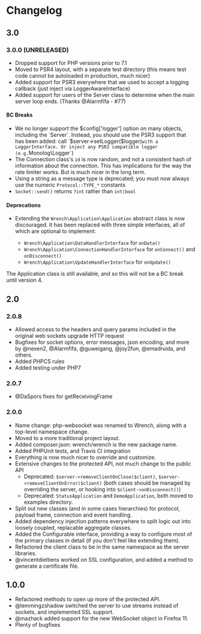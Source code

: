 <!-- vim: set tw=79 sw=4 ts=4 et ft=markdown : -->
# Changelog

## 3.0

### 3.0.0 (UNRELEASED)

* Dropped support for PHP versions prior to 7.1
* Moved to PSR4 layout, with a separate test directory (this means test code cannot be autoloaded in production, much nicer)
* Added support for PSR3 everywhere that we used to accept a logging callback (just inject via LoggerAwareInterface)
* Added support for users of the Server class to determine when the main server loop ends. (Thanks @Alarmfifa - #77)

#### BC Breaks

* We no longer support the $config['logger'] option on many objects, including the `Server`. Instead,
  you should use the PSR3 support that has been added: call `$server->setLogger($logger)` with a LoggerInterface.
  Or inject any PSR3 compatible logger (e.g. `Monolog\Logger`)
* The Connection class's `id` is now random, and not a consistent hash of information about the
  connection. This has implications for the way the rate limiter works. But is much nicer in the long term.
* Using a string as a message type is deprecated; you must now always use the numeric `Protocol::TYPE_*` constants
* `Socket::send()` returns `?int` rather than `int|bool`

#### Deprecations

* Extending the `Wrench\Application\Application` abstract class is now discouraged. It has been replaced
  with three simple interfaces, all of which are optional to implement:
  
     - `Wrench\Application\DataHandlerInterface` for `onData()`
     - `Wrench\Application\ConnectionHandlerInterface` for `onConnect()` and `onDisconnect()`
     - `Wrench\Application\UpdateHandlerInterface` for `onUpdate()`
   
The Application class is still available, and so this will not be a BC break until version 4.

## 2.0

### 2.0.8

* Allowed access to the headers and query params included in the original
  web sockets upgrade HTTP request
* Bugfixes for socket options, error messages, json encoding, and more by @nexen2,
  @Alarmfifa, @guweigang, @joy2fun, @emadruida, and others.
* Added PHPCS rules
* Added testing under PHP7

### 2.0.7

* @DaSpors fixes for getReceivingFrame

### 2.0.0

* Name change: php-websocket was renamed to Wrench, along with a top-level
  namespace change.
* Moved to a more traditional project layout.
* Added composer.json: wrench/wrench is the new package name.
* Added PHPUnit tests, and Travis CI integration
* Everything is now much nicer to override and customize.
* Extensive changes to the protected API, not much change to the public API
  * Deprecated: `$server->removeClientOnClose($client)`,
    `$server->removeClientOnError($client)` (both cases should be managed by
    overriding the server, or hooking into `$client->onDisconnect()`)
  * Deprecated: `StatusApplication` and `DemoApplication`, both moved to
    examples directory.
* Split out new classes (and in some cases hierarchies) for protocol, payload
  frame, connection and event handling.
* Added dependency injection patterns everywhere to split logic out into
  loosely coupled, replacable aggregate classes.
* Added the Configurable interface, providing a way to configure most of the
  primary classes in detail (if you don't feel like extending them).
* Refactored the client class to be in the same namespace as the server
  libraries.
* @vincentdieltiens worked on SSL configuration, and added a method to generate
  a certificate file.

## 1.0.0

* Refactored methods to open up more of the protected API.
* @lemmingzshadow switched the server to use streams instead of sockets, and
  implemented SSL support.
* @mazhack added support for the new WebSocket object in Firefox 11.
* Plenty of bugfixes
